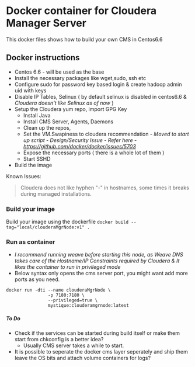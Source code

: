 # Docker container for Cloudera Manager Server

This docker files shows how to build your own CMS in Centos6.6

## Docker instructions
* Centos 6.6 - will be used as the base
* Install the necessary packages like wget,sudo, ssh etc
* Configure sudo for password key based login & create hadoop admin uid with keys
* Disable IP Tables, Selinux ( by default selinux is disabled in centos6.6 & *Cloudera doesn't like Selinux as of now* )
* Setup the Cloudera yum repo, import GPG Key
	* Install Java
	* Install CMS Server, Agents, Daemons
	* Clean up the repos,
	* Set the VM.Swapiness to cloudera recommendation - _Moved to start up script - Design/Security Issue - Refer here - https://github.com/docker/docker/issues/5703_ 
	* Expose the necessary ports ( there is a whole lot of them )
	* Start SSHD
* Build the image

Known Issues:

> Cloudera does not like hyphen "-" in hostnames, some times it breaks during managed installations.

### Build your image

Build your image using the dockerfile `docker build --tag="local/clouderaMgrNode:v1" .`

### Run as container
* _I recommend running weave before starting this node, as Weave DNS takes care of the Hostname/IP Constraints required by Cloudera & It likes the container to run in privileged mode_
* Below syntax only opens the cms server port, you might want add more ports as you need.

```
docker run -dti --name clouderaMgrNode \
				-p 7180:7180 \
				--privileged=true \
				mystique:clouderamgrnode:latest

```
##### To Do
* Check if the services can be started during build itself or make them start from chkconfig is a better idea?
	* Usually CMS server takes a while to start.
* It is possible to seperate the docker cms layer seperately and ship them leave the OS bits and attach volume containers for logs?


